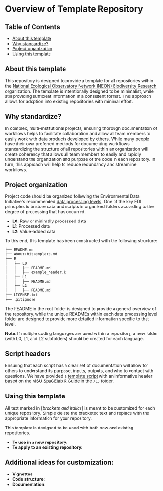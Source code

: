 # Overview of Template Repository 

## Table of Contents
- [About this template](#About-this-template)
- [Why standardize?](#Why-standardize?)
- [Project organization](#Project-organization)
- [Using this template](#Using-this-template)

## About this template 

This repository is designed to provide a template for all repositories within the [National Ecological Observatory Network (NEON) Biodiversity Research](https://github.com/NEON-biodiversity) organization. The template is intentionally designed to be minimalist, while still providing sufficient information in a consistent format. This approach allows for adoption into existing repositories with minimal effort. 

## Why standardize? 

In complex, multi-institutional projects, ensuring thorough documentation of workflows helps to facilitate collaboration and allow all team members to easily work with data products developed by others. While many people have their own preferred methods for documenting workflows, standardizing the structure of all repositories within an organization will create coherency that allows all team members to easily and rapidly understand the organization and purpose of the code in each repository. In turn, this approach will help to reduce redundancy and streamline workflows. 

## Project organization 

Project code should be organized following the Environmental Data Initiative's recommended [data processing levels](https://edirepository.org/resources/cleaning-data-and-quality-control). One of the key EDI principles is to store data and scripts in organized folders according to the degree of processing that has occurred. 

* **L0**: Raw or minimally processed data
* **L1**: Processed data 
* **L2**: Value-added data 

To this end, this template has been constructed with the following structure: 

```bash
├── README.md
├── AboutThisTemplate.md
├── R
│   ├── L0
│   │   ├── README.md
│   │   ├── example_header.R
│   ├── L1
│   │   ├── README.md
│   ├── L2
│   │   ├── README.md
├── LICENSE.txt
├── .gitignore
```

The  README in the root folder is designed to provide a general overview of the repository, while the unique READMEs within each data processing level folder are designed to provide more detailed information specific to that level. 

**Note**: If multiple coding languages are used within a repository, a new folder (with L0, L1, and L2 subfolders) should be created for each language. 

## Script headers

Ensuring that each script has a clear set of documentation will allow for others to understand its purpose, inputs, outputs, and who to contact with questions. We have provided a [template script](https://github.com/NEON-biodiversity/template_repository/blob/main/L0/example_header.R) with an informative header based on the [MSU SpaCElab R Guide](https://space-lab-msu.github.io/r_guide/documentation.html) in the `/L0` folder.  

## Using this template

All text marked in [*brackets and italics*] is meant to be customized for each unique repository. Simple delete the bracketed text and replace with the appropriate information for your repository. 

This template is designed to be used with both new and existing repositories. 

* **To use in a new repository**: 
* **To apply to an existing repository**: 

## Additional ideas for customization: 

* **Vignettes**: 
* **Code structure**: 
* **Documentation**: 
